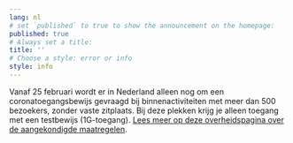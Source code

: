 ```yaml
---
lang: nl
# set `published` to true to show the announcement on the homepage:
published: true
# Always set a title:
title: ''
# Choose a style: error or info
style: info
---
```

Vanaf 25 februari wordt er in Nederland alleen nog om een coronatoegangsbewijs gevraagd bij binnenactiviteiten met meer dan 500 bezoekers, zonder vaste zitplaats. Bij deze plekken krijg je alleen toegang met een testbewijs (1G-toegang). <a href="https://www.rijksoverheid.nl/onderwerpen/coronavirus-covid-19/algemene-coronaregels/aangekondigde-maatregelen" rel="noopener noreferrer" target="_blank">Lees meer op deze overheidspagina over de aangekondigde maatregelen</a>.
